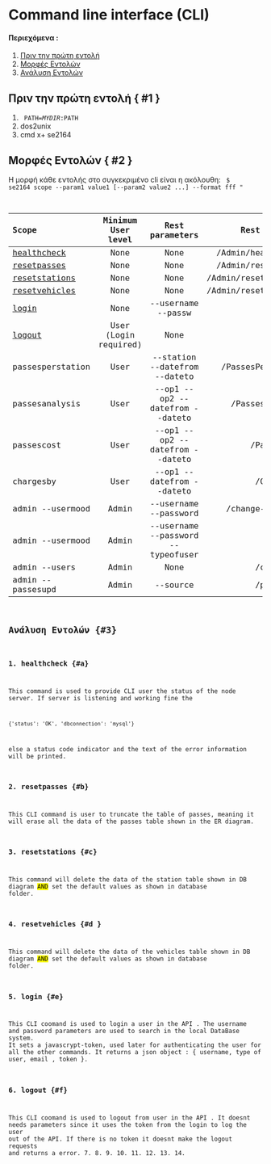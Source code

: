 # Command line interface (CLI)


#### Περιεχόμενα   :
1. [Πριν την πρώτη εντολή ](#1)
2. [Μορφές Εντολών]( #2 )
3. [Ανάλυση Εντολών](#3) 

## Πριν την πρώτη εντολή { #1 }
1. <code> PATH=$MYDIR:$PATH </code>
2. dos2unix
3. cmd x+ se2164

## Μορφές Εντολών { #2 }
Η μορφή κάθε εντολής στο συγκεκριμένο cli είναι η ακόλουθη:
<code> $ se2164 scope --param1 value1 [--param2 value2 ...] --format fff "

| Scope     | Minimum User level | Rest parameters | Rest API call   |
| :---        |    :----:   |  :----:    |    ---: |
| [healthcheck](#a) | None | None | /Admin/healthcheck |
| [resetpasses](#b) | None | None | /Admin/resetpasses |
| [resetstations](#c) | None | None | /Admin/resetstations|
| [resetvehicles](#d) | None | None | /Admin/resetvehicles|
| [login](#e) | None | --username --passw | /login |
| [logout](#f) | User (Login required) | None | /logout |
| passesperstation | User | --station --datefrom --dateto |/PassesPerStation |
| passesanalysis | User | --op1 --op2 --datefrom --dateto | /PassesAnalysis |
| passescost | User | --op1 --op2 --datefrom --dateto | /PassesCost|
| chargesby |  User | --op1  --datefrom --dateto |/ChargesBy|
| admin --usermood | Admin | --username --password | /change-password |
| admin --usermood | Admin | --username --password --typeofuser | /signup |
| admin --users | Admin | None | /checkuser |
| admin --passesupd | Admin | --source | /passesupd |


## Ανάλυση Εντολών {#3}
### 1. healthcheck {#a}

This command is used to provide CLI user the status of the node server. If server is listening and working fine the 
```
{'status': 'OK', 'dbconnection': 'mysql'}
```
else a status code indicator and the text of the error information will be printed.

### 2. resetpasses {#b}

This CLI command is user to truncate the table of passes, meaning it will erase all the data of the passes table shown in the ER diagram.
### 3. resetstations {#c}
This command will delete the data of the station table shown in DB diagram <mark >AND</mark> set the default values as shown in database folder.

### 4.  resetvehicles {#d }
This command will delete the data of the vehicles table shown in DB diagram <mark >AND</mark> set the default values as shown in database folder.

### 5. login {#e}
This CLI coomand is used to login a user in the API . 
The username and password parameters are used to search in the local DataBase system. 
It sets a javascrypt-token, used later for authenticating the user for all the other commands.
It returns a json object : { username, type of user, email , token }.
### 6. logout {#f} 
This CLI coomand is used to logout from user in the API . 
It doesnt needs parameters since it uses the token from the login to log the user out of the API.
If there is no token it doesnt make the logout requests and returns a error.
7. 
8. 
9. 
10. 
11. 
12. 
13. 
14. 